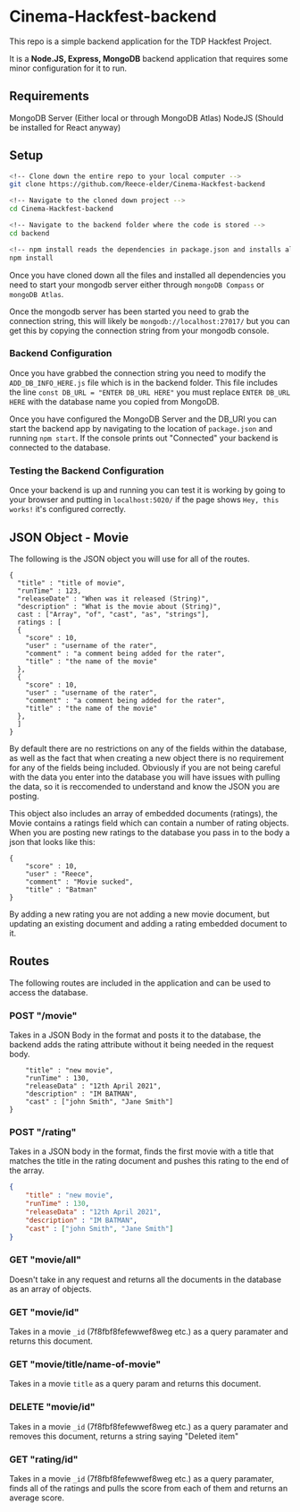 # Cinema-Hackfest-backend

This repo is a simple backend application for the TDP Hackfest Project. 

It is a __Node.JS, Express, MongoDB__ backend application that requires some minor configuration for it to run. 

## Requirements

MongoDB Server (Either local or through MongoDB Atlas) 
NodeJS (Should be installed for React anyway) 

## Setup

``` bash
<!-- Clone down the entire repo to your local computer -->
git clone https://github.com/Reece-elder/Cinema-Hackfest-backend

<!-- Navigate to the cloned down project -->
cd Cinema-Hackfest-backend

<!-- Navigate to the backend folder where the code is stored -->
cd backend

<!-- npm install reads the dependencies in package.json and installs all the node modules needed -->
npm install

```

Once you have cloned down all the files and installed all dependencies you need to start your mongodb server either through `mongoDB Compass` or `mongoDB Atlas`. 

Once the mongodb server has been started you need to grab the connection string, this will likely be `mongodb://localhost:27017/` but you can get this by copying the connection string from your mongodb console. 


### Backend Configuration 

Once you have grabbed the connection string you need to modify the `ADD_DB_INFO_HERE.js` file which is in the backend folder. 
This file includes the line `const DB_URL = "ENTER DB_URL HERE"` you must replace `ENTER DB_URL HERE` with the database name you copied from MongoDB. 

Once you have configured the MongoDB Server and the DB_URl you can start the backend app by navigating to the location of `package.json` and running `npm start`. 
If the console prints out "Connected" your backend is connected to the database. 

 ### Testing the Backend Configuration 
 
Once your backend is up and running you can test it is working by going to your browser and putting in `localhost:5020/` if the page shows `Hey, this works!` it's configured correctly.

## JSON Object - Movie

The following is the JSON object you will use for all of the routes. 

``` 
{
  "title" : "title of movie",
  "runTime" : 123,
  "releaseDate" : "When was it released (String)",
  "description" : "What is the movie about (String)",
  cast : ["Array", "of", "cast", "as", "strings"],
  ratings : [
  {
    "score" : 10,
    "user" : "username of the rater",
    "comment" : "a comment being added for the rater", 
    "title" : "the name of the movie"
  }, 
  {
    "score" : 10,
    "user" : "username of the rater",
    "comment" : "a comment being added for the rater", 
    "title" : "the name of the movie"
  }, 
  ]
}
```

By default there are no restrictions on any of the fields within the database, as well as the fact that when creating a new object there is no requirement for any of the fields being included. Obviously if you are not being careful with the data you enter into the database you will have issues with pulling the data, so it is reccomended to understand and know the JSON you are posting. 

This object also includes an array of embedded documents (ratings), the Movie contains a ratings field which can contain a number of rating objects. 
When you are posting new ratings to the database you pass in to the body a json that looks like this: 

``` 
{
    "score" : 10,
    "user" : "Reece",
    "comment" : "Movie sucked",
    "title" : "Batman"
}
```
By adding a new rating you are not adding a new movie document, but updating an existing document and adding a rating embedded document to it. 

## Routes

The following routes are included in the application and can be used to access the database. 

### POST "/movie" 

Takes in a JSON Body in the format and posts it to the database, the backend adds the rating attribute without it being needed in the request body. 

``` {
    "title" : "new movie",
    "runTime" : 130,
    "releaseData" : "12th April 2021",
    "description" : "IM BATMAN",
    "cast" : ["john Smith", "Jane Smith"]
}
```

### POST "/rating"

Takes in a JSON body in the format, finds the first movie with a title that matches the title in the rating document and pushes this rating to the end of the array.

``` JSON
{
    "title" : "new movie",
    "runTime" : 130,
    "releaseData" : "12th April 2021",
    "description" : "IM BATMAN",
    "cast" : ["john Smith", "Jane Smith"]
}
```

### GET "movie/all"

Doesn't take in any request and returns all the documents in the database as an array of objects. 

### GET "movie/id"

Takes in a movie `_id` (7f8fbf8fefewwef8weg etc.) as a query paramater and returns this document. 

### GET "movie/title/name-of-movie"

Takes in a movie `title` as a query param and returns this document. 

### DELETE "movie/id"

Takes in a movie `_id` (7f8fbf8fefewwef8weg etc.) as a query paramater and removes this document, returns a string saying "Deleted item"

### GET "rating/id"

Takes in a movie `_id` (7f8fbf8fefewwef8weg etc.) as a query paramater, finds all of the ratings and pulls the score from each of them and returns an average score. 
